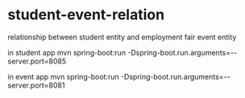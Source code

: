 # student-event-relation
relationship between student entity and employment fair event entity

in student app
mvn spring-boot:run -Dspring-boot.run.arguments=--server.port=8085

in event app
mvn spring-boot:run -Dspring-boot.run.arguments=--server.port=8081